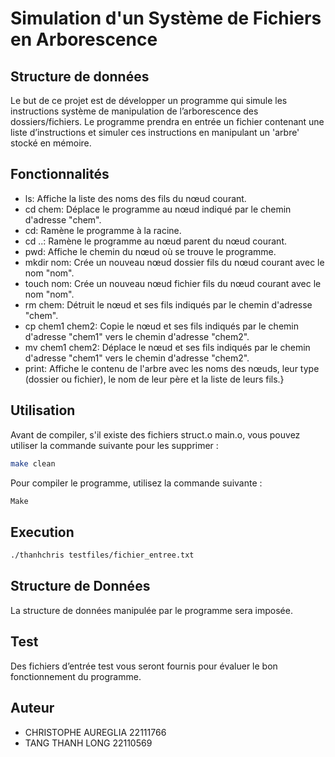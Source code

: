 # Simulation d'un Système de Fichiers en Arborescence

## Structure de données
Le but de ce projet est de développer un programme qui simule les instructions système de manipulation de l’arborescence des dossiers/fichiers. Le programme prendra en entrée un fichier contenant une liste d’instructions et simuler ces instructions en manipulant un 'arbre' stocké en mémoire.

## Fonctionnalités

- ls: Affiche la liste des noms des fils du nœud courant.
- cd chem: Déplace le programme au nœud indiqué par le chemin d'adresse "chem".
- cd: Ramène le programme à la racine.
- cd ..: Ramène le programme au nœud parent du nœud courant.
- pwd: Affiche le chemin du nœud où se trouve le programme.
- mkdir nom: Crée un nouveau nœud dossier fils du nœud courant avec le nom "nom".
- touch nom: Crée un nouveau nœud fichier fils du nœud courant avec le nom "nom".
- rm chem: Détruit le nœud et ses fils indiqués par le chemin d'adresse "chem".
- cp chem1 chem2: Copie le nœud et ses fils indiqués par le chemin d'adresse "chem1" vers le chemin d'adresse "chem2".
- mv chem1 chem2: Déplace le nœud et ses fils indiqués par le chemin d'adresse "chem1" vers le chemin d'adresse "chem2".
- print: Affiche le contenu de l'arbre avec les noms des nœuds, leur type (dossier ou fichier), le nom de leur père et la liste de leurs fils.}

## Utilisation
Avant de compiler, s'il existe des fichiers struct.o main.o, vous pouvez utiliser la commande suivante pour les supprimer :
```bash
make clean
```

Pour compiler le programme, utilisez la commande suivante :
```bash 
Make
```
## Execution
```bash 
./thanhchris testfiles/fichier_entree.txt
```

## Structure de Données
La structure de données manipulée par le programme sera imposée.

## Test
Des fichiers d’entrée test vous seront fournis pour évaluer le bon fonctionnement du programme.

## Auteur
- CHRISTOPHE AUREGLIA 22111766
- TANG THANH LONG 22110569


